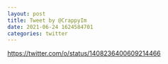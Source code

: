 ```yaml
--- 
layout: post 
title: Tweet by @CrappyIm 
date: 2021-06-24 1624584701 
categories: twitter 
--- 
```

https://twitter.com/o/status/1408236400609214466